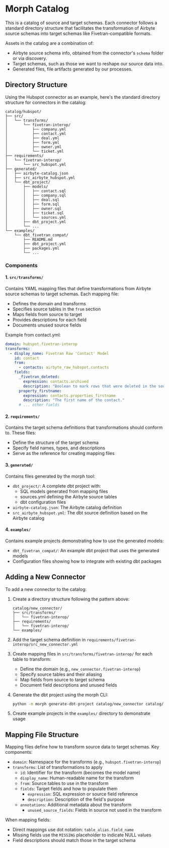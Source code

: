 # Morph Catalog

This is a catalog of source and target schemas. Each connector follows a standard directory structure that facilitates the transformation of Airbyte source schemas into target schemas like Fivetran-compatible formats.

Assets in the catalog are a combination of:

- Airbyte source schema info, obtained from the connector's `schema` folder or via discovery.
- Target schemas, such as those we want to reshape our source data into.
- Generated files, file artifacts generated by our processes.

## Directory Structure

Using the Hubspot connector as an example, here's the standard directory structure for connectors in the catalog:

```
catalog/hubspot/
├── src/
│   └── transforms/
│       └── fivetran-interop/
│           ├── company.yml
│           ├── contact.yml
│           ├── deal.yml
│           ├── form.yml
│           ├── owner.yml
│           └── ticket.yml
├── requirements/
│   └── fivetran-interop/
│       └── src_hubspot.yml
├── generated/
│   ├── airbyte-catalog.json
│   ├── src_airbyte_hubspot.yml
│   └── dbt_project/
│       ├── models/
│       │   ├── contact.sql
│       │   ├── company.sql
│       │   ├── deal.sql
│       │   ├── form.sql
│       │   ├── owner.sql
│       │   ├── ticket.sql
│       │   └── sources.yml
│       ├── dbt_project.yml
│       └── ...
└── examples/
    └── dbt_fivetran_compat/
        ├── README.md
        ├── dbt_project.yml
        ├── packages.yml
        └── ...
```

### Components

#### 1. `src/transforms/`

Contains YAML mapping files that define transformations from Airbyte source schemas to target schemas. Each mapping file:

- Defines the domain and transforms
- Specifies source tables in the `from` section
- Maps fields from source to target
- Provides descriptions for each field
- Documents unused source fields

Example from contact.yml:
```yaml
domain: hubspot.fivetran-interop
transforms:
  - display_name: Fivetran Raw 'Contact' Model
    id: contact
    from:
      - contacts: airbyte_raw_hubspot.contacts
    fields:
      _fivetran_deleted:
        expression: contacts.archived
        description: "Boolean to mark rows that were deleted in the source database."
      property_firstname:
        expression: contacts.properties_firstname
        description: "The first name of the contact."
      # ... other fields
```

#### 2. `requirements/`

Contains the target schema definitions that transformations should conform to. These files:

- Define the structure of the target schema
- Specify field names, types, and descriptions
- Serve as the reference for creating mapping files

#### 3. `generated/`

Contains files generated by the morph tool:

- `dbt_project/`: A complete dbt project with:
  - SQL models generated from mapping files
  - sources.yml defining the Airbyte source tables
  - dbt configuration files
- `airbyte-catalog.json`: The Airbyte catalog definition
- `src_airbyte_hubspot.yml`: The dbt source definition based on the Airbyte catalog

#### 4. `examples/`

Contains example projects demonstrating how to use the generated models:

- `dbt_fivetran_compat/`: An example dbt project that uses the generated models
- Configuration files showing how to integrate with existing dbt packages

## Adding a New Connector

To add a new connector to the catalog:

1. Create a directory structure following the pattern above:
   ```
   catalog/new_connector/
   ├── src/transforms/
   │   └── fivetran-interop/
   ├── requirements/
   │   └── fivetran-interop/
   └── examples/
   ```

2. Add the target schema definition in `requirements/fivetran-interop/src_new_connector.yml`

3. Create mapping files in `src/transforms/fivetran-interop/` for each table to transform:
   - Define the domain (e.g., `new_connector.fivetran-interop`)
   - Specify source tables and their aliasing
   - Map fields from source to target schema
   - Document field descriptions and unused fields

4. Generate the dbt project using the morph CLI:
   ```bash
   python -m morph generate-dbt-project catalog/new_connector catalog/new_connector/airbyte-catalog.json
   ```

5. Create example projects in the `examples/` directory to demonstrate usage

## Mapping File Structure

Mapping files define how to transform source data to target schemas. Key components:

- `domain`: Namespace for the transforms (e.g., `hubspot.fivetran-interop`)
- `transforms`: List of transformations to apply
  - `id`: Identifier for the transform (becomes the model name)
  - `display_name`: Human-readable name for the transform
  - `from`: Source tables to use in the transform
  - `fields`: Target fields and how to populate them
    - `expression`: SQL expression or source field reference
    - `description`: Description of the field's purpose
  - `annotations`: Additional metadata about the transform
    - `unused_source_fields`: Fields in source not used in the transform

When mapping fields:
- Direct mappings use dot notation: `table_alias.field_name`
- Missing fields use the `MISSING` placeholder to indicate NULL values
- Field descriptions should match those in the target schema
